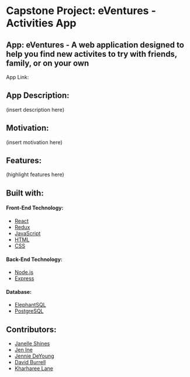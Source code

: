 # Capstone Project: eVentures - Activities App

## App: eVentures - A web application designed to help you find new activites to try with friends, family, or on your own

App Link:

## App Description:

(insert description here)

## Motivation:

(insert motivation here)

## Features:

(highlight features here)

## Built with:

#### Front-End Technology:

* [React](https://reactjs.org/)
* [Redux](https://redux.js.org/)
* [JavaScript](https://www.javascript.com/)
* [HTML](https://www.w3schools.com/html/)
* [CSS](https://www.w3schools.com/css/default.asp)

#### Back-End Technology:
* [Node.js](https://nodejs.org/en/about/)
* [Express](https://expressjs.com/)

#### Database:

* [ElephantSQL](https://www.elephantsql.com/)
* [PostgreSQL](https://www.postgresql.org/)

## Contributors:

* [Janelle Shines](https://github.com/janellesh08)
* [Jen Ine](https://github.com/Jenionthenet)
* [Jennie DeYoung](https://github.com/deyoung1028)
* [David Burrell](https://github.com/dburr698)
* [Kharharee Lane](https://github.com/Kharharee)
